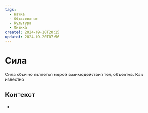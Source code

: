```yaml
---
tags:
  - Наука
  - Образование
  - Культура
  - Физика
created: 2024-09-18T20:15
updated: 2024-09-20T07:56
---
```

# Сила
Сила обычно является мерой взаимодействия тел, объектов. Как известно

## Контекст
- 

